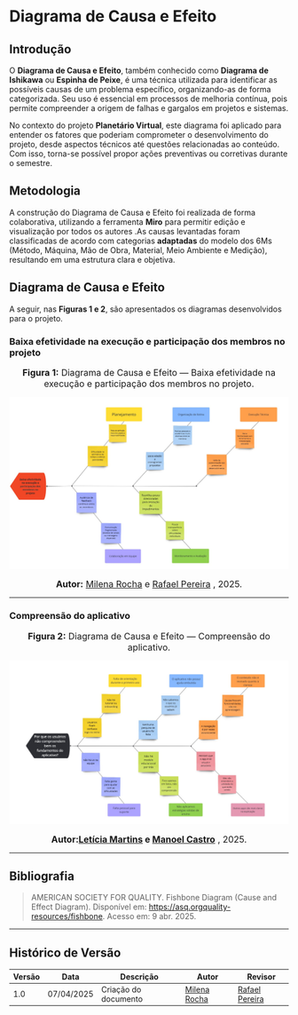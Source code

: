 # Diagrama de Causa e Efeito 

## Introdução

O **Diagrama de Causa e Efeito**, também conhecido como **Diagrama de Ishikawa** ou **Espinha de Peixe**, é uma técnica utilizada para identificar as possíveis causas de um problema específico, organizando-as de forma categorizada. Seu uso é essencial em processos de melhoria contínua, pois permite compreender a origem de falhas e gargalos em projetos e sistemas.

No contexto do projeto **Planetário Virtual**, este diagrama foi aplicado para entender os fatores que poderiam comprometer o desenvolvimento do projeto, desde aspectos técnicos até questões relacionadas ao conteúdo. Com isso, torna-se possível propor ações preventivas ou corretivas durante o semestre.

## Metodologia

A construção do Diagrama de Causa e Efeito foi realizada de forma colaborativa, utilizando a ferramenta **Miro** para  permitir edição e visualização por todos os autores .As causas levantadas foram classificadas de acordo com categorias **adaptadas** do modelo dos 6Ms (Método, Máquina, Mão de Obra, Material, Meio Ambiente e Medição), resultando em uma estrutura clara e objetiva.
 

## Diagrama de Causa e Efeito

A seguir, nas **Figuras 1 e 2**, são apresentados os diagramas desenvolvidos para o projeto.

### Baixa efetividade na execução e participação dos membros no projeto

<font size="3"><p style="text-align: center"><b>Figura 1:</b> Diagrama de Causa e Efeito — Baixa efetividade na execução e participação dos membros no projeto.</p></font>

 ![Acessar Diagrama (PDF)](./assets/DiagramaCausaEfeitoMilena.jpg)

<font size="3"><p style="text-align: center"><b>Autor:</b> [Milena Rocha](https://github.com/MilenaFRocha) e [Rafael Pereira](https://github.com/rafgpereira) , 2025.</p></font>

---

### Compreensão do aplicativo

<font size="3"><p style="text-align: center"><b>Figura 2:</b> Diagrama de Causa e Efeito — Compreensão do aplicativo.</p></font>

 ![Acessar Diagrama (PDF)](./assets/DiagramaCausaEfeitoRafael.jpg)

<font size="3"><p style="text-align: center"><b>Autor:[Letícia Martins](https://github.com/leticiatmartins) e [Manoel Castro](https://github.com/manoelmoura)</b> , 2025.</p></font>

---

## Bibliografia

>AMERICAN SOCIETY FOR QUALITY. Fishbone Diagram (Cause and Effect Diagram). Disponível em: https://asq.orgquality-resources/fishbone. Acesso em: 9 abr. 2025.


---

## Histórico de Versão

| Versão | Data       | Descrição              | Autor                                           | Revisor                                       |
|--------|------------|------------------------|--------------------------------------------------|-----------------------------------------------|
| 1.0    | 07/04/2025 | Criação do documento   | [Milena Rocha](https://github.com/milenafrocha) | [Rafael Pereira](https://github.com/rafgpereira) |

